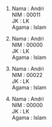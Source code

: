 1.  Nama  :  Andri<br>
    NIM   :  00011<br>
    JK    :  LK<br>
    Agama :  Islam<br>

2.  Nama  :  Andri<br>
    NIM   :  00000<br>
    JK    :  LK<br>
    Agama :  Islam<br>

3.  Nama  :  Andri<br>
    NIM   :  00022<br>
    JK    :  LK<br>
    Agama :  Islam<br>

4.  Nama  :  Andri<br>
    NIM   :  00000<br>
    JK    :  LK<br>
    Agama :  Islam<br>
